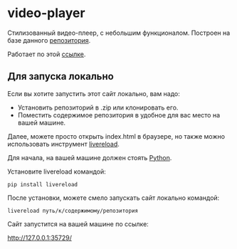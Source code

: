 # video-player

Стилизованный видео-плеер, с небольшим функционалом. Построен на базе данного [репозитория](https://github.com/devmanorg/video-player-jslib).

Работает по этой [ссылке](https://ykyki4.github.io/video-player/).

## Для запуска локально

Если вы хотите запустить этот сайт локально, вам надо:

* Установить репозиторий в .zip или клонировать его.
* Поместить содержимое репозитория в удобное для вас место на вашей машине.

Далее, можете просто открыть index.html в браузере, но также можно использовать инструмент [livereload](https://pypi.org/project/livereload/).

Для начала, на вашей машине должен стоять [Python](https://www.python.org/).

Установите livereload командой:

```
pip install livereload
```

После установки, можете смело запускать сайт локально командой:

```
livereload путь/к/содержимому/репозитория
```

Сайт запустится на вашей машине по ссылке:

http://127.0.0.1:35729/
